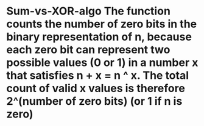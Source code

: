 # Sum-vs-XOR-algo The function counts the number of zero bits in the binary representation of n, because each zero bit can represent two possible values (0 or 1) in a number x that satisfies n + x = n ^ x. The total count of valid x values is therefore 2^(number of zero bits) (or 1 if n is zero)
